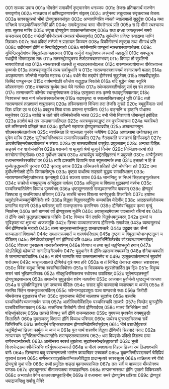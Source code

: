 001  सञ्जय उवाच
001a भीमसेनं समाकीर्णं दृष्ट्वास्त्रेण धनञ्जयः
001c तेजसः प्रतिघातार्थं वारुणेन समावृणोत्
002a नालक्षयत तं कश्चिद्वारुणास्त्रेण संवृतम्
002c अर्जुनस्य लघुत्वाच्च संवृतत्वाच्च तेजसः
003a साश्वसूतरथो भीमो द्रोणपुत्रास्त्रसंवृतः
003c अग्नावग्निरिव न्यस्तो ज्वालामाली सुदुर्दृशः
004a यथा रात्रिक्षये राजञ्ज्योतींष्यस्तगिरिं प्रति
004c समापेतुस्तथा बाणा भीमसेनरथं प्रति
005a स हि भीमो रथश्चास्य हयाः सूतश्च मारिष
005c संवृता द्रोणपुत्रेण पावकान्तर्गताभवन्
006a यथा दग्ध्वा जगत्कृत्स्नं समये सचराचरम्
006c गच्छेदग्निर्विभोरास्यं तथास्त्रं भीममावृणोत्
007a सूर्यमग्निः प्रविष्टः स्याद्यथा चाग्निं दिवाकरः
007c तथा प्रविष्टं तत्तेजो न प्राज्ञायत किञ्चन
008a विकीर्णमस्त्रं तद्दृष्ट्वा तथा भीमरथं प्रति
008c उदीर्यमाणं द्रौणिं च निष्प्रतिद्वंद्वमाहवे
009a सर्वसैन्यानि पाण्डूनां न्यस्तशस्त्राण्यचेतसः
009c युधिष्ठिरपुरोगांश्च विमुखांस्तान्महारथान्
010a अर्जुनो वासुदेवश्च त्वरमाणौ महाद्युती
010c अवप्लुत्य रथाद्वीरौ भीममाद्रवतां ततः
011a ततस्तद्द्रोणपुत्रस्य तेजोऽस्त्रबलसम्भवम्
011c विगाह्य तौ सुबलिनौ माययाविशतां तदा
012a न्यस्तशस्त्रौ ततस्तौ तु नादहदस्त्रजोऽनलः
012c वारुणास्त्रप्रयोगाच्च वीर्यवत्त्वाच्च कृष्णयोः
013a ततश्चकृषतुर्भीमं तस्य सर्वायुधानि च
013c नारायणास्त्रशान्त्यर्थं नरनारायणौ बलात्
014a अपकृष्यमाणः कौन्तेयो नदत्येव महारथः
014c वर्धते चैव तद्घोरं द्रौणेरस्त्रं सुदुर्जयम्
015a तमब्रवीद्वासुदेवः किमिदं पाण्डुनन्दन
015c वार्यमाणोऽपि कौन्तेय यद्युद्धान्न निवर्तसे
016a यदि युद्धेन जेयाः स्युरिमे कौरवनन्दनाः
016c वयमप्यत्र युध्येम तथा चेमे नरर्षभाः
017a रथेभ्यस्त्ववतीर्णास्तु सर्व एव स्म तावकाः
017c तस्मात्त्वमपि कौन्तेय रथात्तूर्णमपाक्रम
018a एवमुक्त्वा ततः कृष्णो रथाद्भूमिमपातयत्
018c निःश्वसन्तं यथा नागं क्रोधसंरक्तलोचनम्
019a यदापकृष्टः स रथान्न्यासितश्चायुधं भुवि
019c ततो नारायणास्त्रं तत्प्रशान्तं शत्रुतापनम्
020a तस्मिन्प्रशान्ते विधिना तदा तेजसि दुःसहे
020c बभूवुर्विमलाः सर्वा दिशः प्रदिश एव च
021a प्रववुश्च शिवा वाताः प्रशान्ता मृगपक्षिणः
021c वाहनानि च हृष्टानि योधाश्च मनुजेश्वर
022a व्यपोढे च ततो घोरे तस्मिंस्तेजसि भारत
022c बभौ भीमो निशापाये धीमान्सूर्य इवोदितः
023a हतशेषं बलं तत्र पाण्डवानामतिष्ठत
023c अस्त्रव्युपरमाद्धृष्टं तव पुत्रजिघांसया
024a व्यवस्थिते बले तस्मिन्नस्त्रे प्रतिहते तथा
024c दुर्योधनो महाराज द्रोणपुत्रमथाब्रवीत्
025a अश्वत्थामन्पुनः शीघ्रमस्त्रमेतत्प्रयोजय
025c व्यवस्थिता हि पाञ्चालाः पुनरेव जयैषिणः
026a अश्वत्थामा तथोक्तस्तु तव पुत्रेण मारिष
026c सुदीनमभिनिःश्वस्य राजानमिदमब्रवीत्
027a नैतदावर्तते राजन्नस्त्रं द्विर्नोपपद्यते
027c आवर्तयन्निहन्त्येतत्प्रयोक्तारं न संशयः
028a एष चास्त्रप्रतीघातं वासुदेवः प्रयुक्तवान्
028c अन्यथा विहितः सङ्ख्ये वधः शत्रोर्जनाधिप
029a पराजयो वा मृत्युर्वा श्रेयो मृत्युर्न निर्जयः
029c निर्जिताश्चारयो ह्येते शस्त्रोत्सर्गान्मृतोपमाः
030  दुर्योधन उवाच
030a आचार्यपुत्र यद्येतद्द्विरस्त्रं न प्रयुज्यते
030c अन्यैर्गुरुघ्ना वध्यन्तामस्त्रैरस्त्रविदां वर
031a त्वयि ह्यस्त्राणि दिव्यानि यथा स्युस्त्र्यम्बके तथा
031c इच्छतो न हि ते मुच्येत्क्रुद्धस्यापि पुरन्दरः
032  धृतराष्ट्र उवाच
032a तस्मिन्नस्त्रे प्रतिहते द्रोणे चोपधिना हते
032c तथा दुर्योधनेनोक्तो द्रौणिः किमकरोत्पुनः
033a दृष्ट्वा पार्थांश्च सङ्ग्रामे युद्धाय समवस्थितान्
033c नारायणास्त्रनिर्मुक्तांश्चरतः पृतनामुखे
034  सञ्जय उवाच
034a जानन्पितुः स निधनं सिंहलाङ्गूलकेतनः
034c सक्रोधो भयमुत्सृज्य अभिदुद्राव पार्षतम्
035a अभिद्रुत्य च विंशत्या क्षुद्रकाणां नरर्षभः
035c पञ्चभिश्चातिवेगेन विव्याध पुरुषर्षभम्
036a धृष्टद्युम्नस्ततो राजञ्ज्वलन्तमिव पावकम्
036c द्रोणपुत्रं त्रिषष्ट्या तु राजन्विव्याध पत्रिणाम्
037a सारथिं चास्य विंशत्या स्वर्णपुङ्खैः शिलाशितैः
037c हयांश्च चतुरोऽविध्यच्चतुर्भिर्निशितैः शरैः
038a विद्ध्वा विद्ध्वानदद्द्रौणिः कम्पयन्निव मेदिनीम्
038c आददत्सर्वलोकस्य प्राणानिव महारणे
039a पार्षतस्तु बली राजन्कृतास्त्रः कृतनिश्रमः
039c द्रौणिमेवाभिदुद्राव कृत्वा मृत्युं निवर्तनम्
040a ततो बाणमयं वर्षं द्रोणपुत्रस्य मूर्धनि
040c अवासृजदमेयात्मा पाञ्चाल्यो रथिनां वरः
041a तं द्रौणिः समरे क्रुद्धश्छादयामास पत्रिभिः
041c विव्याध चैनं दशभिः पितुर्वधमनुस्मरन्
042a द्वाभ्यां च सुविकृष्टाभ्यां क्षुराभ्यां ध्वजकार्मुके
042c छित्त्वा पाञ्चालराजस्य द्रौणिरन्यैः समार्दयत्
043a व्यश्वसूतरथं चैनं द्रौणिश्चक्रे महाहवे
043c तस्य चानुचरान्सर्वान्क्रुद्धः प्राच्छादयच्छरैः
044a प्रद्रुद्राव ततः सैन्यं पाञ्चालानां विशाम्पते
044c सम्भ्रान्तरूपमार्तं च शरवर्षपरिक्षतम्
045a दृष्ट्वा च विमुखान्योधान्धृष्टद्युम्नं च पीडितम्
045c शैनेयोऽचोदयत्तूर्णं रणं द्रौणिरथं प्रति
046a अष्टभिर्निशितैश्चैव सोऽश्वत्थामानमार्दयत्
046c विंशत्या पुनराहत्य नानारूपैरमर्षणम्
046e विव्याध च तथा सूतं चतुर्भिश्चतुरो हयान्
047a सोऽतिविद्धो महेष्वासो नानालिङ्गैरमर्षणः
047c युयुधानेन वै द्रौणिः प्रहसन्वाक्यमब्रवीत्
048a शैनेयाभ्यवपत्तिं ते जानाम्याचार्यघातिनः
048c न त्वेनं त्रास्यसि मया ग्रस्तमात्मानमेव च
049a एवमुक्त्वार्करश्म्याभं सुपर्वाणं शरोत्तमम्
049c व्यसृजत्सात्वते द्रौणिर्वज्रं वृत्रे यथा हरिः
050a स तं निर्भिद्य तेनास्तः सायकः सशरावरम्
050c विवेश वसुधां भित्त्वा श्वसन्बिलमिवोरगः
051a स भिन्नकवचः शूरस्तोत्त्रार्दित इव द्विपः
051c विमुच्य सशरं चापं भूरिव्रणपरिस्रवः
052a सीदन्रुधिरसिक्तश्च रथोपस्थ उपाविशत्
052c सूतेनापहृतस्तूर्णं द्रोणपुत्राद्रथान्तरम्
053a अथान्येन सुपुङ्खेन शरेण नतपर्वणा
053c आजघान भ्रुवोर्मध्ये धृष्टद्युम्नं परन्तपः
054a स पूर्वमतिविद्धश्च भृशं पश्चाच्च पीडितः
054c ससाद युधि पाञ्चाल्यो व्यपाश्रयत च ध्वजम्
055a तं मत्तमिव सिंहेन राजन्कुञ्जरमर्दितम्
055c जवेनाभ्यद्रवञ्शूराः पञ्च पाण्डवतो रथाः
056a किरीटी भीमसेनश्च वृद्धक्षत्रश्च पौरवः
056c युवराजश्च चेदीनां मालवश्च सुदर्शनः
056e पञ्चभिः पञ्चभिर्बाणैरभ्यघ्नन्सर्वतः समम्
057a आशीविषाभैर्विंशद्भिः पञ्चभिश्चापि ताञ्शरैः
057c चिच्छेद युगपद्द्रौणिः पञ्चविंशतिसायकान्
058a सप्तभिश्च शितैर्बाणैः पौरवं द्रौणिरार्दयत्
058c मालवं त्रिभिरेकेन पार्थं षड्भिर्वृकोदरम्
059a ततस्ते विव्यधुः सर्वे द्रौणिं राजन्महारथाः
059c युगपच्च पृथक्चैव रुक्मपुङ्खैः शिलाशितैः
060a युवराजस्तु विंशत्या द्रौणिं विव्याध पत्रिणाम्
060c पार्थश्च पुनरष्टाभिस्तथा सर्वे त्रिभिस्त्रिभिः
061a ततोऽर्जुनं षड्भिरथाजघान द्रौणायनिर्दशभिर्वासुदेवम्
061c भीमं दशार्धैर्युवराजं चतुर्भिर्द्वाभ्यां छित्त्वा कार्मुकं च ध्वजं च
061e पुनः पार्थं शरवर्षेण विद्ध्वा द्रौणिर्घोरं सिंहनादं ननाद
062a तस्यास्यतः सुनिशितान्पीतधारान्द्रौणेः शरान्पृष्ठतश्चाग्रतश्च
062c धरा वियद्द्यौः प्रदिशो दिशश्च छन्ना बाणैरभवन्घोररूपैः
063a आसीनस्य स्वरथं तूग्रतेजाः सुदर्शनस्येन्द्रकेतुप्रकाशौ
063c भुजौ शिरश्चेन्द्रसमानवीर्यस्त्रिभिः शरैर्युगपत्सञ्चकर्त
064a स पौरवं रथशक्त्या निहत्य छित्त्वा रथं तिलशश्चापि बाणैः
064c छित्त्वास्य बाहू वरचन्दनाक्तौ भल्लेन कायाच्छिर उच्चकर्त
065a युवानमिन्दीवरदामवर्णं चेदिप्रियं युवराजं प्रहस्य
065c बाणैस्त्वरावाञ्ज्वलिताग्निकल्पैर्विद्ध्वा प्रादान्मृत्यवे साश्वसूतम्
066a तान्निहत्य रणे वीरो द्रोणपुत्रो युधां पतिः
066c दध्मौ प्रमुदितः शङ्खं बृहन्तमपराजितः
067a ततः सर्वे च पाञ्चाला भीमसेनश्च पाण्डवः
067c धृष्टद्युम्नरथं भीतास्त्यक्त्वा सम्प्राद्रवन्दिशः
068a तान्प्रभग्नांस्तथा द्रौणिः पृष्ठतो विकिरञ्शरैः
068c अभ्यवर्तत वेगेन कालवत्पाण्डुवाहिनीम्
069a ते वध्यमानाः समरे द्रोणपुत्रेण क्षत्रियाः
069c द्रोणपुत्रं भयाद्राजन्दिक्षु सर्वासु मेनिरे

